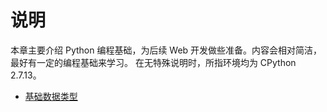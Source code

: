 # 说明

本章主要介绍 Python 编程基础，为后续 Web 开发做些准备。内容会相对简洁，最好有一定的编程基础来学习。 在无特殊说明时，所指环境均为 CPython 2.7.13。

* [基础数据类型](数据类型.md)


